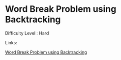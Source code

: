 # Word Break Problem using Backtracking

Difficulty Level : Hard

Links:

[Word Break Problem using Backtracking](https://www.geeksforgeeks.org/problems/word-break-part-23249/1)
